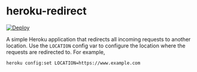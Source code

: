 heroku-redirect
===============

[![Deploy](https://www.herokucdn.com/deploy/button.svg)](https://heroku.com/deploy)

A simple Heroku application that redirects all incoming requests to another location. Use the `LOCATION` config var to configure the location where the requests are redirected to. For example,

    heroku config:set LOCATION=https://www.example.com
